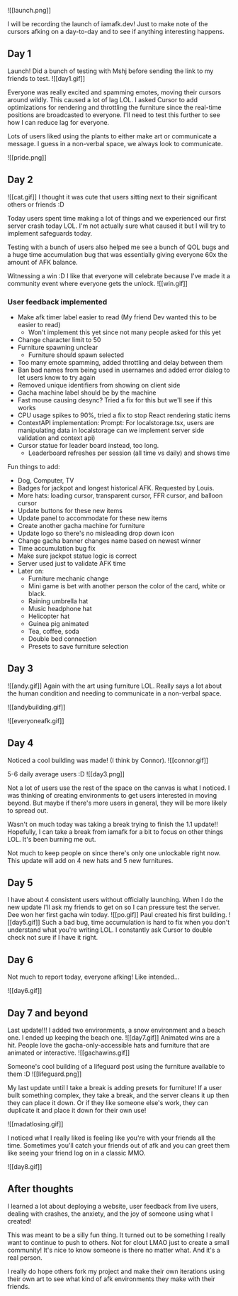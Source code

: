 ![[launch.png]]

I will be recording the launch of iamafk.dev! Just to make note of the cursors afking on a day-to-day and to see if anything interesting happens.
## Day 1
Launch! Did a bunch of testing with Mshj before sending the link to my friends to test.
![[day1.gif]]

Everyone was really excited and spamming emotes, moving their cursors around wildly. This caused a lot of lag LOL. I asked Cursor to add optimizations for rendering and throttling the furniture since the real-time positions are broadcasted to everyone. I'll need to test this further to see how I can reduce lag for everyone.

Lots of users liked using the plants to either make art or communicate a message. I guess in a non-verbal space, we always look to communicate.

![[pride.png]]

## Day 2

![[cat.gif]]
I thought it was cute that users sitting next to their significant others or friends :D

Today users spent time making a lot of things and we experienced our first server crash today LOL. I'm not actually sure what caused it but I will try to implement safeguards today. 

Testing with a bunch of users also helped me see a bunch of QOL bugs and a huge time accumulation bug that was essentially giving everyone 60x the amount of AFK balance. 

Witnessing a win :D I like that everyone will celebrate because I've made it a community event where everyone gets the unlock.
![[win.gif]]

### User feedback implemented
- Make afk timer label easier to read (My friend Dev wanted this to be easier to read)
	- Won't implement this yet since not many people asked for this yet
- Change character limit to 50
- Furniture spawning unclear 
	- Furniture should spawn selected
- Too many emote spamming, added throttling and delay between them
 - Ban bad names from being used in usernames and added error dialog to let users know to try again
 - Removed unique identifiers from showing on client side
 -  Gacha machine label should be by the machine
 - Fast mouse causing desync? Tried a fix for this but we'll see if this works
 - CPU usage spikes to 90%, tried a fix to stop React rendering static items
- ContextAPI implementation: Prompt: For localstorage.tsx, users are manipulating data in localstorage can we implement server side validation and context api)
- Cursor statue for leader board instead, too long.
	- Leaderboard refreshes per session (all time vs daily) and shows time

Fun things to add:
- Dog, Computer, TV
- Badges for jackpot and longest historical AFK. Requested by Louis.
- More hats: loading cursor, transparent cursor, FFR cursor, and balloon cursor
- Update buttons for these new items
- Update panel to accommodate for these new items
- Create another gacha machine for furniture
- Update logo so there's no misleading drop down icon
- Change gacha banner changes name based on newest winner
- Time accumulation bug fix
- Make sure jackpot statue logic is correct
- Server used just to validate AFK time
- Later on: 
	- Furniture mechanic change
	- Mini game is bet with another person the color of the card, white or black. 
	- Raining umbrella hat
	- Music headphone hat
	- Helicopter hat
	- Guinea pig animated
	- Tea, coffee, soda
	- Double bed connection
	- Presets to save furniture selection
## Day 3

![[andy.gif]]
Again with the art using furniture LOL. Really says a lot about the human condition and needing to communicate in a non-verbal space.

![[andybuilding.gif]]

![[everyoneafk.gif]]

## Day 4

Noticed a cool building was made! (I think by Connor). 
![[connor.gif]]

5-6 daily average users :D
![[day3.png]]

Not a lot of users use the rest of the space on the canvas is what I noticed. I was thinking of creating environments to get users interested in moving beyond. But maybe if there's more users in general, they will be more likely to spread out.

Wasn't on much today was taking a break trying to finish the 1.1 update!! Hopefully, I can take a break from iamafk for a bit to focus on other things LOL. It's been burning me out.

Not much to keep people on since there's only one unlockable right now. This update will add on 4 new hats and 5 new furnitures.

## Day 5
I have about 4 consistent users without officially launching. When I do the new update I'll ask my friends to get on so I can pressure test the server. Dee won her first gacha win today. 
![[po.gif]]
Paul created his first building.
![[day5.gif]]
Such a bad bug, time accumulation is hard to fix when you don't understand what you're writing LOL. I constantly ask Cursor to double check not sure if I have it right.

## Day 6
Not much to report today, everyone afking! Like intended...

![[day6.gif]]
## Day 7 and beyond
Last update!!! I added two environments, a snow environment and a beach one. I ended up keeping the beach one. 
![[day7.gif]]
Animated wins are a hit. People love the gacha-only-accessible hats and furniture that are animated or interactive.
![[gachawins.gif]]

Someone's cool building of a lifeguard post using the furniture available to them :D
![[lifeguard.png]]

My last update until I take a break is adding presets for furniture! If a user built something complex, they take a break, and the server cleans it up then they can place it down. Or if they like someone else's work, they can duplicate it and place it down for their own use!

![[madatlosing.gif]]

I noticed what I really liked is feeling like you're with your friends all the time. Sometimes you'll catch your friends out of afk and you can greet them like seeing your friend log on in a classic MMO. 

![[day8.gif]]
## After thoughts
I learned a lot about deploying a website, user feedback from live users, dealing with crashes, the anxiety, and the joy of someone using what I created! 

This was meant to be a silly fun thing. It turned out to be something I really want to continue to push to others. Not for clout LMAO just to create a small community! It's nice to know someone is there no matter what. And it's a real person. 

I really do hope others fork my project and make their own iterations using their own art to see what kind of afk environments they make with their friends. 